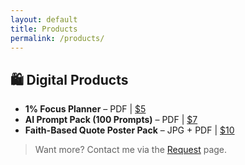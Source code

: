 ```yaml
---
layout: default
title: Products
permalink: /products/
---
```


## 🛍️ Digital Products

- **1% Focus Planner** – PDF | [$5](#)
- **AI Prompt Pack (100 Prompts)** – PDF | [$7](#)
- **Faith-Based Quote Poster Pack** – JPG + PDF | [$10](#)

> Want more? Contact me via the [Request](./request/) page.
